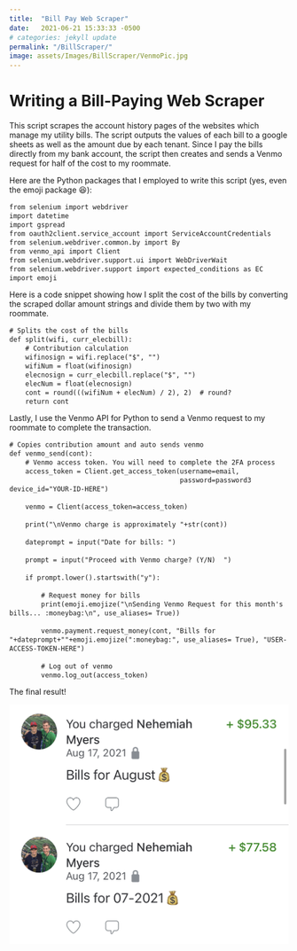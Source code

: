 ```yaml
---
title:  "Bill Pay Web Scraper"
date:   2021-06-21 15:33:33 -0500
# categories: jekyll update
permalink: "/BillScraper/"
image: assets/Images/BillScraper/VenmoPic.jpg
---
```


# Writing a Bill-Paying Web Scraper
This script scrapes the account history pages of the websites which manage my utility bills. The script outputs the values of each bill to a google sheets as well as the amount due by each tenant. Since I pay the bills directly from my bank account, the script then creates and sends a Venmo request for half of the cost to my roommate. 

Here are the Python packages that I employed to write this script (yes, even the emoji package 😆):
```python3
from selenium import webdriver
import datetime
import gspread
from oauth2client.service_account import ServiceAccountCredentials
from selenium.webdriver.common.by import By
from venmo_api import Client
from selenium.webdriver.support.ui import WebDriverWait
from selenium.webdriver.support import expected_conditions as EC
import emoji
```

Here is a code snippet showing how I split the cost of the bills by converting the scraped dollar amount strings and divide them by two with my roommate. 
```python3
# Splits the cost of the bills
def split(wifi, curr_elecbill):
    # Contribution calculation
    wifinosign = wifi.replace("$", "")
    wifiNum = float(wifinosign)
    elecnosign = curr_elecbill.replace("$", "")
    elecNum = float(elecnosign)
    cont = round(((wifiNum + elecNum) / 2), 2)  # round?
    return cont
```

Lastly, I use the Venmo API for Python to send a Venmo request to my roommate to complete the transaction.
```
# Copies contribution amount and auto sends venmo
def venmo_send(cont):
    # Venmo access token. You will need to complete the 2FA process
    access_token = Client.get_access_token(username=email,
                                           password=password3 device_id="YOUR-ID-HERE")

    venmo = Client(access_token=access_token)

    print("\nVenmo charge is approximately "+str(cont))

    dateprompt = input("Date for bills: ")

    prompt = input("Proceed with Venmo charge? (Y/N)  ")

    if prompt.lower().startswith("y"):

        # Request money for bills
        print(emoji.emojize("\nSending Venmo Request for this month's bills... :moneybag:\n", use_aliases= True))

        venmo.payment.request_money(cont, "Bills for "+dateprompt+""+emoji.emojize(":moneybag:", use_aliases= True), "USER-ACCESS-TOKEN-HERE")

        # Log out of venmo
        venmo.log_out(access_token)
```

The final result! 

![](/assets/Images/BillScraper/VenmoPic.jpg)

